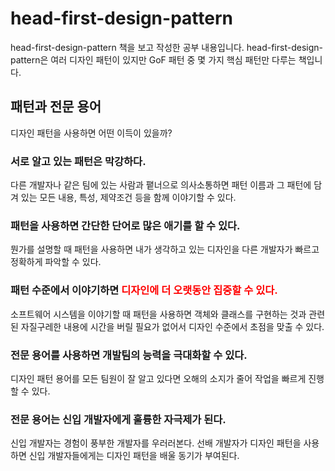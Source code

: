 # head-first-design-pattern
head-first-design-pattern 책을 보고 작성한 공부 내용입니다. head-first-design-pattern은 여러 디자인 패턴이 있지만 GoF 패턴 중 몇 가지 핵심 패턴만 다루는 책입니다.
<br/>
## 패턴과 전문 용어
디자인 패턴을 사용하면 어떤 이득이 있을까?
<br/>
### 서로 알고 있는 패턴은 막강하다.
다른 개발자나 같은 팀에 있는 사람과 퍁너으로 의사소통하면 패턴 이름과 그 패턴에 담겨 있는 모든 내용, 특성, 제약조건 등을 함께 이야기할 수 있다.
### 패턴을 사용하면 간단한 단어로 많은 애기를 할 수 있다.
뭔가를 설명할 때 패턴을 사용하면 내가 생각하고 있는 디자인을 다른 개발자가 빠르고 정확하게 파악할 수 있다.
### 패턴 수준에서 이야기하면 <span style="color: red;">디자인<span/>에 더 오랫동안 집중할 수 있다.
소프트웨어 시스템을 이야기할 때 패턴을 사용하면 객체와 클래스를 구현하는 것과 관련된 자질구레한 내용에 시간을 버릴 필요가 없어서 디자인 수준에서 초점을 맞출 수 있다.
### 전문 용어를 사용하면 개발팀의 능력을 극대화할 수 있다.
디자인 패턴 용어를 모든 팀원이 잘 알고 있다면 오해의 소지가 줄어 작업을 빠르게 진행할 수 있다.
### 전문 용어는 신입 개발자에게 훌륭한 자극제가 된다.
신입 개발자는 경험이 풍부한 개발자를 우러러본다. 선배 개발자가 디자인 패턴을 사용하면 신입 개발자들에게는 디자인 패턴을 배울 동기가 부여된다. 
